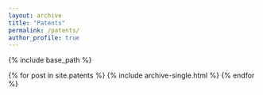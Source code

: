 ```yaml
---
layout: archive
title: "Patents"
permalink: /patents/
author_profile: true
---
```



{% include base_path %}

{% for post in site.patents %}
  {% include archive-single.html %}
{% endfor %}
